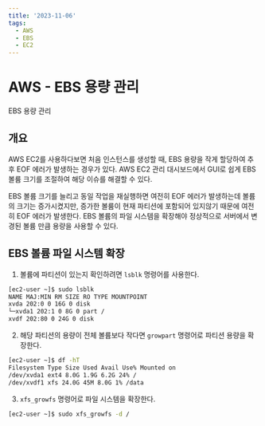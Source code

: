 ```yaml
---
title: '2023-11-06'
tags:
  - AWS
  - EBS
  - EC2
---
```

# AWS - EBS 용량 관리
EBS 용량 관리

## 개요
AWS EC2를 사용하다보면 처음 인스턴스를 생성할 때, EBS 용량을 작게 할당하여 추후 EOF 에러가 발생하는 경우가 있다. AWS EC2 관리 대시보드에서 GUI로 쉽게 EBS 볼륨 크기를 조절하여 해당 이슈를 해결할 수 있다. 

EBS 볼륨 크기를 늘리고 동일 작업을 재실행하면 여전히 EOF 에러가 발생하는데 볼륨의 크기는 증가시켰지만, 증가한 볼륨이 현재 파티션에 포함되어 있지않기 때문에 여전히 EOF 에러가 발생한다. EBS 볼륨의 파일 시스템을 확장해야 정상적으로 서버에서 변경된 볼륨 만큼 용량을 사용할 수 있다.

## EBS 볼륨 파일 시스템 확장
1. 볼륨에 파티션이 있는지 확인하려면 `lsblk` 명령어를 사용한다. 
```bash
[ec2-user ~]$ sudo lsblk 
NAME MAJ:MIN RM SIZE RO TYPE MOUNTPOINT 
xvda 202:0 0 16G 0 disk 
└─xvda1 202:1 0 8G 0 part / 
xvdf 202:80 0 24G 0 disk
```

2. 해당 파티션의 용량이 전체 볼륨보다 작다면 `growpart` 명령어로 파티션 용량을 확장한다.
```bash
[ec2-user ~]$ df -hT
Filesystem Type Size Used Avail Use% Mounted on 
/dev/xvda1 ext4 8.0G 1.9G 6.2G 24% / 
/dev/xvdf1 xfs 24.0G 45M 8.0G 1% /data
```

3. `xfs_growfs` 명령어로 파일 시스템을 확장한다.
```bash
[ec2-user ~]$ sudo xfs_growfs -d /
```
